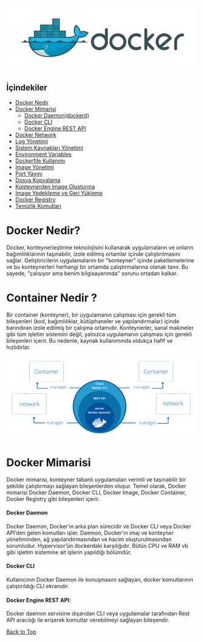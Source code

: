 <p align="center">
  <img src="images/docker1.png" alt="Resim açıklaması" />
</p>


## İçindekiler

- [Docker Nedir](#docker-nedir)
- [Docker Mimarisi](#docker-mimarisi)
  *  [Docker Daemon(dockerd)](#docker-daemon)
  *  [Docker CLI](#docker-cli)
  *  [Docker Engine REST API](#docker-engine-rest-api)
- [Docker Network](#docker-network)
- [Log Yönetimi](#log-yönetimi)
- [Sistem Kaynakları Yönetimi](#sistem-kaynakları-yönetimi)
- [Environment Variables](#environment-variables)
- [Dockerfile Kullanımı](#dockerfile-kullanımı)
- [Image Yönetimi](#image-yönetimi)
- [Port Yayını](#port-yayını)
- [Dosya Kopyalama](#dosya-kopyalama)
- [Konteynerden Image Oluşturma](#konteynerden-image-oluşturma)
- [Image Yedekleme ve Geri Yükleme](#image-yedekleme-ve-geri-yükleme)
- [Docker Registry](#docker-registry)
- [Temizlik Komutları](#temizlik-komutları)



# Docker Nedir?

Docker, konteynerleştirme teknolojisini kullanarak uygulamaların ve onların bağımlılıklarının taşınabilir, izole edilmiş ortamlar içinde çalıştırılmasını sağlar. Geliştiricilerin uygulamalarını bir "konteyner" içinde paketlemelerine ve bu konteynerleri herhangi bir ortamda çalıştırmalarına olanak tanır. Bu sayede, "çalışıyor ama benim bilgisayarımda" sorunu ortadan kalkar.


# Container Nedir ?

Bir container (konteyner), bir uygulamanın çalışması için gerekli tüm bileşenleri (kod, bağımlılıklar, kütüphaneler ve yapılandırmalar) içinde barındıran izole edilmiş bir çalışma ortamıdır. Konteynerler, sanal makineler gibi tüm işletim sistemini değil, yalnızca uygulamanın çalışması için gerekli bileşenleri içerir. Bu nedenle, kaynak kullanımında oldukça hafif ve hızlıdırlar.

<p align="center">
  <img src="images/docker-mimarisi.jpg" alt="Resim açıklaması" />
</p>


# Docker Mimarisi

Docker mimarisi, konteyner tabanlı uygulamaları verimli ve taşınabilir bir şekilde çalıştırmayı sağlayan bileşenlerden oluşur. Temel olarak, Docker mimarisi Docker Daemon, Docker CLI, Docker Image, Docker Container, Docker Registry gibi bileşenleri içerir.


#### Docker Daemon
Docker Daemon, Docker’ın arka plan sürecidir ve Docker CLI veya Docker API’den gelen komutları işler. Daemon, Docker’ın imaj ve konteyner yönetiminden, ağ yapılandırmasından ve hacim oluşturulmasından sorumludur. Hypervisor’ün dockerdaki karşılığıdır. Bütün CPU ve RAM vb gibi işletim sistemine ait işlerin yapıldığı bölümdür.

#### Docker CLI 
Kullanıcının Docker Daemon ile konuşmasını sağlayan, docker komutlarının çalıştırıldığı CLI ekranıdır. 

#### Docker Engine REST API:
Docker daemon servisine dışarıdan CLI veya uygulamalar tarafından Rest API aracılığı ile erişerek komutlar verebilmeyi sağlayan bileşendir.






<a href="#top" class="top">Back to Top</a>


